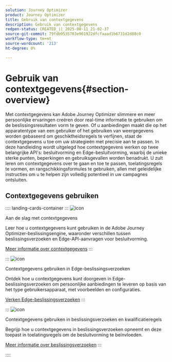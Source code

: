 ```yaml
---
solution: Journey Optimizer
product: Journey Optimizer
title: Gebruik van contextgegevens
description: Gebruik van contextgegevens
redpen-status: CREATED_||_2025-08-11_21-02-37
source-git-commit: 79fdb9535703e961922dfcfaaad1b6731d2d88c0
workflow-type: tm+mt
source-wordcount: '213'
ht-degree: 0%

---
```



# Gebruik van contextgegevens{#section-overview}

Met contextgegevens kan Adobe Journey Optimizer slimmere en meer persoonlijke ervaringen creëren door real-time informatie te gebruiken om de beslissingsresultaten vorm te geven. Of u aanbiedingen maakt die op het apparatentype van een gebruiker of het gebruiken van weergegevens worden gebaseerd om geschiktheidsregels te verfijnen, staat de contextgegevens u toe om uw strategieën met precisie aan te passen. In deze handleiding wordt uitgelegd hoe contextgegevens werken op twee belangrijke API&#39;s: besluitvorming en Edge-besluitvorming, waarbij de unieke sterke punten, beperkingen en gebruiksgevallen worden benadrukt. U zult leren om contextgegevens over te gaan en toe te passen, toelatingsregels te vormen, en rangschikkingsformules te gebruiken, allen met geleidelijke instructies om u te helpen zijn volledig potentieel in uw campagnes ontsluiten.

## Contextgegevens gebruiken

:::: landing-cards-container
:::
![icon]( https://cdn.experienceleague.adobe.com/icons/circle-play.svg)

Aan de slag met contextgegevens

Leer hoe u contextgegevens kunt gebruiken in de Adobe Journey Optimizer-beslissingsengine, waaronder verschillen tussen beslissingsverzoeken en Edge-API-aanvragen voor besluitvorming.

[Meer informatie over contextgegevens](../using/offers/context-data.md)
:::

:::
![icon]( https://cdn.experienceleague.adobe.com/icons/code-branch.svg)

Contextgegevens gebruiken in Edge-beslissingsverzoeken

Ontdek hoe u contextgegevens kunt doorgeven in Edge-beslissingsverzoeken om persoonlijke aanbiedingen te leveren op basis van het type gebruikersapparaat, met voorbeelden en configuraties.

[Verken Edge-beslissingsverzoeken](../using/offers/context-data-edge.md)
:::

:::
![icon]( https://cdn.experienceleague.adobe.com/icons/list-check.svg)

Contextgegevens gebruiken in beslissingsverzoeken en kwalificatieregels

Begrijp hoe u contextgegevens in beslissingsverzoeken opneemt en deze toepast in toelatingsregels om de besluitvorming te beïnvloeden.

[Meer informatie over beslissingsverzoeken](../using/offers/context-data-decisioning.md)
:::

::::
